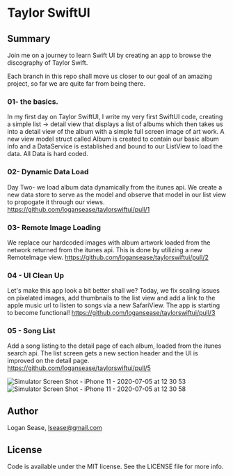 # Taylor SwiftUI

## Summary
Join me on a journey to learn Swift UI by creating an app to browse the discography of Taylor Swift.

Each branch in this repo shall move us closer to our goal of an amazing project, so far we are quite far from being there.

### 01- the basics.
In my first day on Taylor SwiftUI, I write my very first SwiftUI code, creating a simple list -> detail view that displays a list of albums which then takes us into a detail view of the album with a simple full screen image of art work.
A new view model struct called Album is created to contain our basic album info and a DataService is established and bound to our ListView to load the data.
All Data is hard coded.

### 02- Dynamic Data Load
Day Two- we load album data dynamically from the itunes api. We create a new data store to serve as the model and observe that model in our list view to propogate it through our views. 
https://github.com/logansease/taylorswiftui/pull/1

### 03- Remote Image Loading
We replace our hardcoded images with album artwork loaded from the network returned from the itunes api.
This is done by utilizing a new RemoteImage view.
https://github.com/logansease/taylorswiftui/pull/2

### 04 - UI Clean Up
Let's make this app look a bit better shall we? Today, we fix scaling issues on pixelated images, add thumbnails to the list view and add a link to the apple music url to listen to songs via a new SafariView. 
The app is starting to become functional!
https://github.com/logansease/taylorswiftui/pull/3

### 05 - Song List
Add a song listing to the detail page of each album, loaded from the itunes search api.
The list screen gets a new section header and the UI is improved on the detail page.
https://github.com/logansease/taylorswiftui/pull/5


![Simulator Screen Shot - iPhone 11 - 2020-07-05 at 12 30 53](https://user-images.githubusercontent.com/1085547/86537332-66708280-bebc-11ea-876e-0cdda2a5c92a.png)
![Simulator Screen Shot - iPhone 11 - 2020-07-05 at 12 30 58](https://user-images.githubusercontent.com/1085547/86537335-68d2dc80-bebc-11ea-9dc6-668904e6871f.png)




## Author

Logan Sease, lsease@gmail.com

## License

Code is available under the MIT license. See the LICENSE file for more info.
